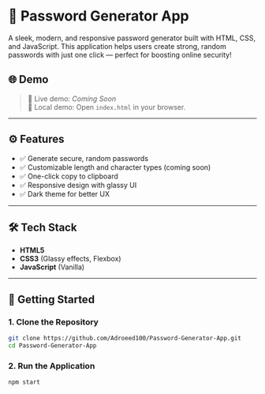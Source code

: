 # 🔐 Password Generator App

A sleek, modern, and responsive password generator built with HTML, CSS, and JavaScript. This application helps users create strong, random passwords with just one click — perfect for boosting online security!

## 🌐 Demo

> 🚀 Live demo: *Coming Soon*  
> 📂 Local demo: Open `index.html` in your browser.

---

## ⚙️ Features

- ✅ Generate secure, random passwords
- ✅ Customizable length and character types (coming soon)
- ✅ One-click copy to clipboard
- ✅ Responsive design with glassy UI
- ✅ Dark theme for better UX

---

## 🛠️ Tech Stack

- **HTML5**
- **CSS3** (Glassy effects, Flexbox)
- **JavaScript** (Vanilla)

---

## 🚀 Getting Started

### 1. Clone the Repository

```bash
git clone https://github.com/Adroeed100/Password-Generator-App.git
cd Password-Generator-App
```

### 2. Run the Application
```bash
npm start
```
